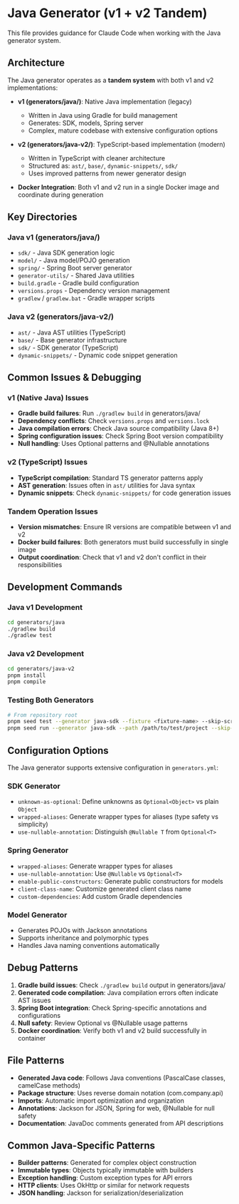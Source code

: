 # Java Generator (v1 + v2 Tandem)

This file provides guidance for Claude Code when working with the Java generator system.

## Architecture

The Java generator operates as a **tandem system** with both v1 and v2 implementations:

- **v1 (generators/java/)**: Native Java implementation (legacy)
  - Written in Java using Gradle for build management
  - Generates: SDK, models, Spring server
  - Complex, mature codebase with extensive configuration options

- **v2 (generators/java-v2/)**: TypeScript-based implementation (modern)
  - Written in TypeScript with cleaner architecture
  - Structured as: `ast/`, `base/`, `dynamic-snippets/`, `sdk/`
  - Uses improved patterns from newer generator design

- **Docker Integration**: Both v1 and v2 run in a single Docker image and coordinate during generation

## Key Directories

### Java v1 (generators/java/)
- `sdk/` - Java SDK generation logic
- `model/` - Java model/POJO generation
- `spring/` - Spring Boot server generator
- `generator-utils/` - Shared Java utilities
- `build.gradle` - Gradle build configuration
- `versions.props` - Dependency version management
- `gradlew` / `gradlew.bat` - Gradle wrapper scripts

### Java v2 (generators/java-v2/)
- `ast/` - Java AST utilities (TypeScript)
- `base/` - Base generator infrastructure
- `sdk/` - SDK generator (TypeScript)
- `dynamic-snippets/` - Dynamic code snippet generation

## Common Issues & Debugging

### v1 (Native Java) Issues
- **Gradle build failures**: Run `./gradlew build` in generators/java/
- **Dependency conflicts**: Check `versions.props` and `versions.lock`
- **Java compilation errors**: Check Java source compatibility (Java 8+)
- **Spring configuration issues**: Check Spring Boot version compatibility
- **Null handling**: Uses Optional patterns and @Nullable annotations

### v2 (TypeScript) Issues
- **TypeScript compilation**: Standard TS generator patterns apply
- **AST generation**: Issues often in `ast/` utilities for Java syntax
- **Dynamic snippets**: Check `dynamic-snippets/` for code generation issues

### Tandem Operation Issues
- **Version mismatches**: Ensure IR versions are compatible between v1 and v2
- **Docker build failures**: Both generators must build successfully in single image
- **Output coordination**: Check that v1 and v2 don't conflict in their responsibilities

## Development Commands

### Java v1 Development
```bash
cd generators/java
./gradlew build
./gradlew test
```

### Java v2 Development
```bash
cd generators/java-v2
pnpm install
pnpm compile
```

### Testing Both Generators
```bash
# From repository root
pnpm seed test --generator java-sdk --fixture <fixture-name> --skip-scripts
pnpm seed run --generator java-sdk --path /path/to/test/project --skip-scripts
```

## Configuration Options

The Java generator supports extensive configuration in `generators.yml`:

### SDK Generator
- `unknown-as-optional`: Define unknowns as `Optional<Object>` vs plain `Object`
- `wrapped-aliases`: Generate wrapper types for aliases (type safety vs simplicity)
- `use-nullable-annotation`: Distinguish `@Nullable T` from `Optional<T>`

### Spring Generator
- `wrapped-aliases`: Generate wrapper types for aliases
- `use-nullable-annotation`: Use `@Nullable` vs `Optional<T>`
- `enable-public-constructors`: Generate public constructors for models
- `client-class-name`: Customize generated client class name
- `custom-dependencies`: Add custom Gradle dependencies

### Model Generator
- Generates POJOs with Jackson annotations
- Supports inheritance and polymorphic types
- Handles Java naming conventions automatically

## Debug Patterns

1. **Gradle build issues**: Check `./gradlew build` output in generators/java/
2. **Generated code compilation**: Java compilation errors often indicate AST issues
3. **Spring Boot integration**: Check Spring-specific annotations and configurations
4. **Null safety**: Review Optional vs @Nullable usage patterns
5. **Docker coordination**: Verify both v1 and v2 build successfully in container

## File Patterns

- **Generated Java code**: Follows Java conventions (PascalCase classes, camelCase methods)
- **Package structure**: Uses reverse domain notation (com.company.api)
- **Imports**: Automatic import optimization and organization
- **Annotations**: Jackson for JSON, Spring for web, @Nullable for null safety
- **Documentation**: JavaDoc comments generated from API descriptions

## Common Java-Specific Patterns

- **Builder patterns**: Generated for complex object construction
- **Immutable types**: Objects typically immutable with builders
- **Exception handling**: Custom exception types for API errors
- **HTTP clients**: Uses OkHttp or similar for network requests
- **JSON handling**: Jackson for serialization/deserialization